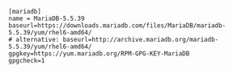     [mariadb]
    name = MariaDB-5.5.39
    baseurl=https://downloads.mariadb.com/files/MariaDB/mariadb-5.5.39/yum/rhel6-amd64/
    # alternative: baseurl=http://archive.mariadb.org/mariadb-5.5.39/yum/rhel6-amd64/
    gpgkey=https://yum.mariadb.org/RPM-GPG-KEY-MariaDB
    gpgcheck=1